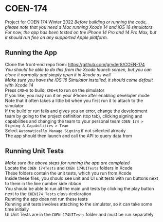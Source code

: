 # COEN-174
Project for COEN 174 Winter 2022
_Before building or running the code, please note that you need a Mac running Xcode 14 and iOS 16 simulators
For now, the app has been tested on the iPhone 14 Pro and 14 Pro Max, but it should run fine on any supported Apple platform._

## Running the App  
Clone the front-end repo from: https://github.com/gryder8/COEN-174  
_You should be able to do this from the Xcode launch screen, but you can clone it normally and simply open it in Xcode as well_  
_Make sure you have the iOS 16 Simulator installed, it should come default with Xcode 14_  
Press `CMD+B` to build, `CMD+R` to run on the simulator  
If you like, you may run it on your iPhone after enabling developer mode  
Note that it often takes a little bit when you first run it to attach to the simulator  
If the build or run fails and gives you an error, change the development team by going to the project definition (top tab), clicking signing and capabilities and changing the team to your personal team `COEN 174 > Signing & Capabilities > Team`  
Select `Automatically Manage Signing` if not selected already  
The app should then launch and call the API to query data from  

## Running Unit Tests
_Make sure the above steps for running the app are completed_  
Locate the `COEN 174Tests` and `COEN 174UITests` folders in Xcode  
These folders contain the unit tests, which you run from Xcode   
Inside these files, you should see unit and UI unit tests with run buttons next to them in the line number side ribbon  
You should be able to run all the main unit tests by clicking the play button next to the `COEN174_Tests` class declaration  
Running the app does not run these tests  
Running unit tests involves attaching to the simulator, so it can take some time initially   
UI Unit Tests are in the `COEN 174UITests` folder and must be run separately  
